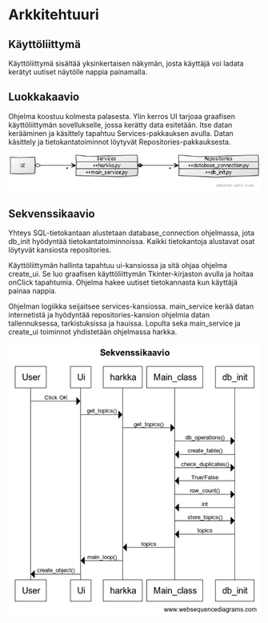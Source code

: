 # Arkkitehtuuri

## Käyttöliittymä
Käyttöliittymä sisältää yksinkertaisen näkymän, josta käyttäjä voi ladata kerätyt uutiset näytölle nappia painamalla.

## Luokkakaavio
Ohjelma koostuu kolmesta palasesta. Ylin kerros UI tarjoaa graafisen käyttöliittymän sovellukselle, jossa kerätty data esitetään. Itse datan kerääminen ja käsittely
tapahtuu Services-pakkauksen avulla. Datan käsittely ja tietokantatoiminnot löytyvät Repositories-pakkauksesta.

![Luokkakaavio](/dokumentaatio/Kuvat/luokkakaavio.png)

## Sekvenssikaavio
Yhteys SQL-tietokantaan alustetaan database_connection ohjelmassa, jota db_init hyödyntää tietokantatoiminnoissa. Kaikki tietokantoja alustavat osat löytyvät kansiosta
repositories.

Käyttöliittymän hallinta tapahtuu ui-kansiossa ja sitä ohjaa ohjelma create_ui. Se luo graafisen käyttöliittymän Tkinter-kirjaston avulla ja hoitaa onClick tapahtumia. Ohjelma hakee uutiset tietokannasta kun käyttäjä painaa nappia.

Ohjelman logiikka seijaitsee services-kansiossa. main_service kerää datan internetistä ja hyödyntää repositories-kansion ohjelmia datan tallennuksessa, tarkistuksissa ja hauissa. Lopulta seka main_service ja create_ui toiminnot yhdistetään ohjelmassa harkka.

![Sekvenssikaavio](Kuvat/Sekvenssikaavio.png)
